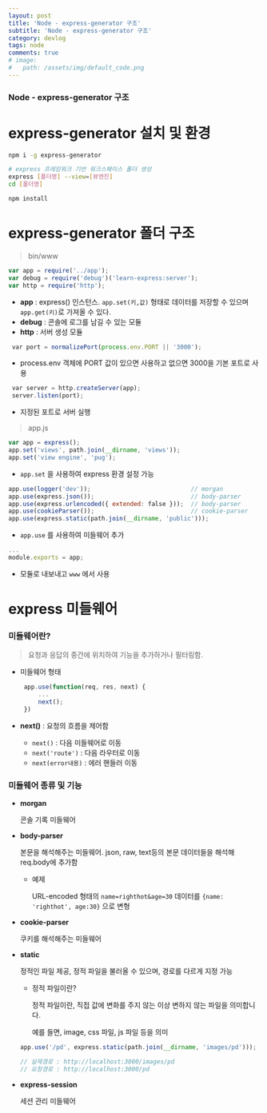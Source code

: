 ```yaml
---
layout: post
title: 'Node - express-generator 구조'
subtitle: 'Node - express-generator 구조'
category: devlog
tags: node
comments: true
# image: 
#   path: /assets/img/default_code.png
---
```


### Node - express-generator 구조

# express-generator 설치 및 환경

```bash
npm i -g express-generator

# express 프레임워크 기반 워크스페이스 폴더 생성
express [폴더명] --view=[뷰엔진]
cd [폴더명]

npm install
```

# express-generator 폴더 구조 

> bin/www

```jsx
var app = require('../app');  
var debug = require('debug')('learn-express:server');  
var http = require('http');
```

- **app** : express() 인스턴스. `app.set(키,값)` 형태로 데이터를 저장할 수 있으며 `app.get(키)`로 가져올 수 있다.
- **debug** : 콘솔에 로그를 남길 수 있는 모듈
- **http** : 서버 생성 모듈

 

```jsx
 var port = normalizePort(process.env.PORT || '3000');
```

- process.env 객체에 PORT 값이 있으면 사용하고 없으면 3000을 기본 포트로 사용 

 

```jsx
 var server = http.createServer(app);  
 server.listen(port);
```

- 지정된 포트로 서버 실행

 

> app.js

```jsx
var app = express();  
app.set('views', path.join(__dirname, 'views'));  
app.set('view engine', 'pug');
```

- `app.set` 을 사용하여 express 환경 설정 가능

 

```jsx
app.use(logger('dev'));                            // morgan
app.use(express.json());                           // body-parser
app.use(express.urlencoded({ extended: false }));  // body-parser
app.use(cookieParser());                           // cookie-parser
app.use(express.static(path.join(__dirname, 'public')));
```

- `app.use` 를 사용하여 미들웨어 추가

 

```jsx
...  
module.exports = app;
```

- 모듈로 내보내고 `www` 에서 사용

   

# express 미들웨어

### 미들웨어란?

> 요청과 응답의 중간에 위치하여 기능을 추가하거나 필터링함.

- 미들웨어 형태

    ```jsx
     app.use(function(req, res, next) {
         ...
         next();
     })
    ```

- **next()** : 요청의 흐름을 제어함
    - `next()` : 다음 미들웨어로 이동
    - `next('route')` : 다음 라우터로 이동
    - `next(error내용)` : 에러 핸들러 이동

 

### 미들웨어 종류 및 기능

- **morgan**

    콘솔 기록 미들웨어

- **body-parser**

    본문을 해석해주는 미들웨어. json, raw, text등의 본문 데이터들을 해석해 req.body에 추가함

    - 예제

        URL-encoded 형태의 `name=righthot&age=30` 데이터를  `{name: 'righthot', age:30}` 으로 변형

- **cookie-parser**

    쿠키를 해석해주는 미들웨어

- **static**

    정적인 파일 제공, 정적 파일을 불러올 수 있으며, 경로를 다르게 지정 가능

    - 정적 파일이란?

        정적 파일이란, 직접 값에 변화를 주지 않는 이상 변하지 않는 파일을 의미합니다. 

        예를 들면, image, css 파일, js 파일 등을 의미

    ```jsx
    app.use('/pd', express.static(path.join(__dirname, 'images/pd')));

    // 실제경로 : http://localhost:3000/images/pd
    // 요청경로 : http://localhost:3000/pd
    ```

- **express-session**

    세션 관리 미들웨어